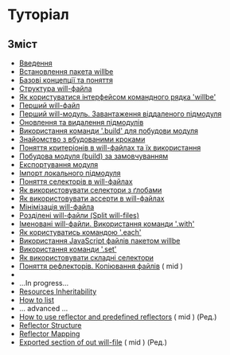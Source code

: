 # <a name="tutorials"></a> Туторіал

## Зміст
- [Введення](../Introduction.ukr.md)  
- [Встановлення пакета willbe](WillbeInstalation.ukr.md)
- [Базові концепції та поняття](Concepts.urk.md)
- [Структура will-файла](CompositionOfWillFile.ukr.md)  
- [Як користуватися інтерфейсом командного рядка 'willbe'](HowToUseCommandLineInterfaceOfWill.ukr.md)
- [Перший will-файл](FirstWillFile.ukr.md)
- [Перший will-модуль. Завантаження віддаленого підмодуля](RemoteSubmodulesImporting.ukr.md)
- [Оновлення та видалення підмодулів](SubmodulesAdministration.ukr.md)
- [Використання команди '.build' для побудови модуля](ModuleCreationByBuild.ukr.md)
- [Знайомство з вбудованими кроками](PredefinedSteps.ukr.md)
- [Поняття критеріонів в will-файлах та їх використання](CriterionsInWillFile.ukr.md)
- [Побудова модуля (build) за замовчуванням](DefaultCriterionInWillFile.ukr.md)
- [Експортування модуля](ExportedWillFile.ukr.md)
- [Імпорт локального підмодуля](LocalSubmodulesImporting.ukr.md)
- [Поняття селекторів в will-файлах](SelectorsTermInWillFile.ukr.md)
- [Як використовувати селектори з ґлобами](HowToUseSelectorsWithGlob.ukr.md)
- [Як використовувати ассерти в will-файлах](HowToUseAsserts.ukr.md)
- [Мінімізація will-файла](MinimizationOfWillFile.ukr.md)
- [Розділені will-файли (Split will-files)](SplitWillFile.ukr.md)
- [Іменовані will-файли. Використання команди '.with'](NamedWillFile.md)
- [Як користуватись командою '.each'](UsingEachCommand.ukr.md)
- [Використання JavaScript файлів пакетом willbe](UsingOfJSInWillbe.md)
- [Використання команди '.set'](UsingSetCommand.ukr.md)
- [Як використовувати складні селектори](HowToUseComplexSelector.ukr.md)
- [Поняття рефлекторів. Копіювання файлів](ReflectorUsing.ukr.md) ( mid )
-
- ...In progress...
- [Resources Inheritability](ResourceInheritability.ukr.md) 
- [How to list](HowToUseCommandLineInterfaceOfWill.ukr.md)
- ... advanced ...
- [How to use reflector and predefined reflectors](ReflectorUsing.ukr.md) ( mid ) (Ред.)
- [Reflector Structure]()
- [Reflector Mapping]()
- [Exported section of out will-file](ExportedSectionOfWillFile.ukr.md) ( mid ) (Ред.)